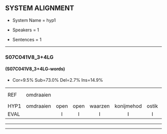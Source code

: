 
## SYSTEM ALIGNMENT

- System Name = hyp1

- Speakers = 1

- Sentences = 1

---

### S07C041V8_3+4LG

#### (S07C041V8_3+4LG-words)

- Cor=9.5%	Sub=73.0%	Del=2.7%	Ins=14.9%

|  |  |  |  |  |  |  |  |  |  |  |  |  |  |  |  |  |  |  |  |  |  |  |  |  |  |  |  |  |  |  |  |  |  |  |  |  |  |  |  |  |  |  |  |  |  |  |  |  |  |  |  |  |  |  |  |  |  |  |  |  |  |  |  |  |  |  |  |  |  |  |  |  |  |  |
|:--- |:---:|:---:|:---:|:---:|:---:|:---:|:---:|:---:|:---:|:---:|:---:|:---:|:---:|:---:|:---:|:---:|:---:|:---:|:---:|:---:|:---:|:---:|:---:|:---:|:---:|:---:|:---:|:---:|:---:|:---:|:---:|:---:|:---:|:---:|:---:|:---:|:---:|:---:|:---:|:---:|:---:|:---:|:---:|:---:|:---:|:---:|:---:|:---:|:---:|:---:|:---:|:---:|:---:|:---:|:---:|:---:|:---:|:---:|:---:|:---:|:---:|:---:|:---:|:---:|:---:|:---:|:---:|:---:|:---:|:---:|:---:|:---:|:---:|:---:|
| REF | omdraaien |  |  |  |  |  | * | poppenwagen | konijnenhok | elastiekje | ruziemaken | teddybeer | dierentuin | paddenstoelen*(paddenstoel) | paddenstoelen | verstoppertje | * | *s | wasmachine | * | fototoestel | * | toiletpapier | vrachtwagen | buurmannen*(buurman) | * | vogelkooi | olifant | * | schommelen | iedereen | * | * | schoenenwinkel | * | * | knutselen | ophangen | verjaardag | * | sprookjesboek | *s | * | * | tandenborstel | lucifer | * | *(slaapzak) | slaapkamer |  |  | achterdeur | ziekenhuis | nieuwsgierig | afblijven | * | kabouter |  |  |  |  | * | washandje | sneeuwwitje | goeiendag | * | * | vakantie | limonade | autorijden | eindelijk | * | familie | chocolade |
| HYP1 | omdraaien | open | open | waarzen | konijmehod | ostik | ja | ii | mate | de | di | beer | diern | tan | parrenstoel | parrenstoelen | vorstobortje | was | ma | gilan | oto | toestaan | tan | met | papier | vrachtwagen | beurde | men | fo | ovel | kooi | lifend | shomorleniedereen | schoene | schonengwing | dan | motselen | ophangen | verjaardag |  | sprookjes | boek | dann | wordtalu | ni | ie | ver | slaapzak | slaapkamer | achtere | deur | zieken | huis | nieuwsgierig | afblijven |  | kabouter | was | was | handje | nee | wikje | oe | das | vatan | vatan | tun | oman | made | auto | uten | hendelijk | famulie | coinade |
| EVAL |  | I | I | I | I | I | S | S | S | S | S | S | S | S | S | S | S | S | S | S | S | S | S | S | S | S | S | S | S | S | S | S | S | S | S | S | S |  |  | D | S | S | S | S | S | S | S | S |  | I | I | S | S |  |  | D |  | I | I | I | I | S | S | S | S | S | S | S | S | S | S | S | S | S |
---

---
